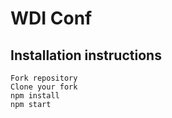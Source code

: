 # WDI Conf

## Installation instructions
```
Fork repository
Clone your fork
npm install
npm start
```
